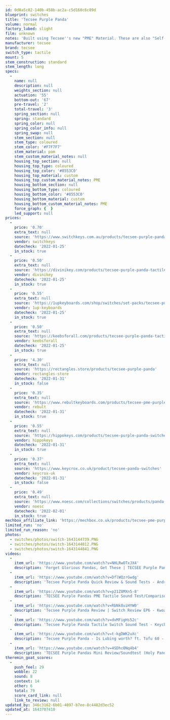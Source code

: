 ```yaml
---
id: 0d8a5c02-140b-458b-ac2a-c5d160c6c89d
blueprint: switches
title: 'Tecsee Purple Panda'
volume: normal
factory_lubed: slight
film: unknown
notes: 'Built using Tecsee''s new "PME" Material. These are also "Self-Lubricating" like the NK Creams.'
manufacturer: tecsee
brand: tecsee
switch_type: tactile
mount: 5
stem_construction: standard
stem_length: long
specs:
  -
    name: null
    description: null
    weights_section: null
    actuation: '55'
    bottom-out: '67'
    pre-travel: '2'
    total-travel: '3'
    spring_section: null
    spring: standard
    spring_color: null
    spring_color_info: null
    spring_swap: null
    stem_section: null
    stem_type: coloured
    stem_color: '#F7F7F7'
    stem_material: pom
    stem_custom_material_notes: null
    housing_top_section: null
    housing_top_type: coloured
    housing_top_color: '#8553C0'
    housing_top_material: custom
    housing_top_custom_material_notes: PME
    housing_bottom_section: null
    housing_bottom_type: coloured
    housing_bottom_color: '#8553C0'
    housing_bottom_material: custom
    housing_bottom_custom_material_notes: PME
    force_graph: {  }
    led_support: null
prices:
  -
    price: '0.70'
    extra_text: null
    source: 'https://www.switchkeys.com.au/products/tecsee-purple-panda-switches-x10'
    vendor: switchkeys
    datecheck: '2022-01-25'
    in_stock: true
  -
    price: '0.50'
    extra_text: null
    source: 'https://divinikey.com/products/tecsee-purple-panda-tactile-switches'
    vendor: divinikey
    datecheck: '2022-01-25'
    in_stock: true
  -
    price: '0.55'
    extra_text: null
    source: 'https://1upkeyboards.com/shop/switches/set-packs/tecsee-purple-panda-tactile-switches/'
    vendor: 1up-keyboards
    datecheck: '2022-01-25'
    in_stock: true
  -
    price: '0.50'
    extra_text: null
    source: 'https://keebsforall.com/products/tecsee-purple-panda-tactile-switches'
    vendor: keebsforall
    datecheck: '2022-01-25'
    in_stock: true
  -
    price: '4.30'
    extra_text: null
    source: 'https://rectangles.store/products/tecsee-purple-panda'
    vendor: rectangles-store
    datecheck: '2022-01-31'
    in_stock: false
  -
    price: '0.35'
    extra_text: null
    source: 'https://www.rebultkeyboards.com/products/tecsee-pme-purple-panda-tactile-switch'
    vendor: rebult
    datecheck: '2022-01-31'
    in_stock: true
  -
    price: '0.55'
    extra_text: null
    source: 'https://hippokeys.com/products/tecsee-purple-panda-switches'
    vendor: hippokeys
    datecheck: '2022-01-31'
    in_stock: true
  -
    price: '0.37'
    extra_text: null
    source: 'https://www.keycrox.co.uk/product/tecsee-panda-switches'
    vendor: keycrox-uk
    datecheck: '2022-01-31'
    in_stock: false
  -
    price: '0.49'
    extra_text: null
    source: 'https://www.noesc.com/collections/switches/products/panda-purple'
    vendor: noesc
    datecheck: '2022-02-01'
    in_stock: true
mechbox_affiliate_link: 'https://mechbox.co.uk/products/tecsee-pme-purple-tactile-switch?variant=40016512123042'
limited_run: 'no'
limited_run_reason: 'no'
photos:
  - switches/photos/switch-1643144739.PNG
  - switches/photos/switch-1643144812.PNG
  - switches/photos/switch-1643144841.PNG
videos:
  -
    item_url: 'https://www.youtube.com/watch?v=NHLRwOTxJX4'
    description: 'Forget Glorious Pandas, Get These | TECSEE Purple Pandas Review - Jimmy Nguyen'
  -
    item_url: 'https://www.youtube.com/watch?v=DflWQzrGwdg'
    description: 'Tecsee Purple Panda Quick Review & Sound Tests - Andrew Nguyen'
  -
    item_url: 'https://www.youtube.com/watch?v=p21Z8MXn5-8'
    description: 'TECSEE Purple Pandas PME Tactile Sound Test/Comparison on KBD67 Lite ASMR - Dokidokeys'
  -
    item_url: 'https://www.youtube.com/watch?v=RbNk8uiHYW0'
    description: 'Tecsee Purple Panda Review | Switch Review EP6 - Kwoall'
  -
    item_url: 'https://www.youtube.com/watch?v=dvMFigHs52c'
    description: 'Tecsee Purple Panda Tactile Switch Sound Test - Keychron K6 - albear'
  -
    item_url: 'https://www.youtube.com/watch?v=t-kgDWK2uXc'
    description: 'Tecsee Purple Panda - Is Lubing worth? ft. Tofu 60 - tomtypes'
  -
    item_url: 'https://www.youtube.com/watch?v=4SDhcONq4b4'
    description: 'TECSEE Purple Pandas Mini Review/Soundtest (Holy Panda Twin?) - typingworks'
theremin_goat_scores:
  -
    push_feel: 29
    wobble: 22
    sound: 8
    context: 14
    other: 6
    total: 79
    score_card_link: null
    link_to_review: null
updated_by: 346c3162-6b01-4097-b7ee-8c4482d3ec52
updated_at: 1643707410
---
```


